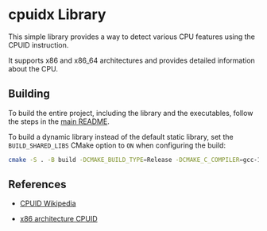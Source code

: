 # cpuidx Library

This simple library provides a way to detect various CPU features using the CPUID instruction.

It supports x86 and x86_64 architectures and provides detailed information about the CPU.

## Building

To build the entire project, including the library and the executables,
follow the steps in the [main README](../README.md#building).

To build a dynamic library instead of the default static library,
set the `BUILD_SHARED_LIBS` CMake option to `ON` when configuring the build:

```sh
cmake -S . -B build -DCMAKE_BUILD_TYPE=Release -DCMAKE_C_COMPILER=gcc-14 -DCMAKE_CXX_COMPILER=g++-14 -DBUILD_SHARED_LIBS=ON -G Ninja
```

## References

- [CPUID Wikipedia](https://en.wikipedia.org/wiki/CPUID)

- [x86 architecture CPUID](https://www.sandpile.org/x86/cpuid.htm)
